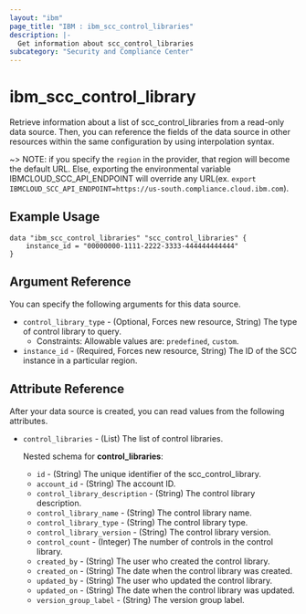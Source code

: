 ```yaml
---
layout: "ibm"
page_title: "IBM : ibm_scc_control_libraries"
description: |-
  Get information about scc_control_libraries
subcategory: "Security and Compliance Center"
---
```


# ibm_scc_control_library

Retrieve information about a list of scc_control_libraries from a read-only data source. Then, you can reference the fields of the data source in other resources within the same configuration by using interpolation syntax.

~> NOTE: if you specify the `region` in the provider, that region will become the default URL. Else, exporting the environmental variable IBMCLOUD_SCC_API_ENDPOINT will override any URL(ex. `export IBMCLOUD_SCC_API_ENDPOINT=https://us-south.compliance.cloud.ibm.com`).

## Example Usage

```hcl
data "ibm_scc_control_libraries" "scc_control_libraries" {
    instance_id = "00000000-1111-2222-3333-444444444444"
}
```

## Argument Reference

You can specify the following arguments for this data source.

* `control_library_type` - (Optional, Forces new resource, String) The type of control library to query.
  * Constraints: Allowable values are: `predefined`, `custom`.
* `instance_id` - (Required, Forces new resource, String) The ID of the SCC instance in a particular region.

## Attribute Reference

After your data source is created, you can read values from the following attributes.

* `control_libraries` - (List) The list of control libraries.

    Nested schema for **control_libraries**:
    * `id` - (String) The unique identifier of the scc_control_library.
    * `account_id` - (String) The account ID.
    * `control_library_description` - (String) The control library description.
    * `control_library_name` - (String) The control library name.
    * `control_library_type` - (String) The control library type.
    * `control_library_version` - (String) The control library version.
    * `control_count` - (Integer) The number of controls in the control library.
    * `created_by` - (String) The user who created the control library.
    * `created_on` - (String) The date when the control library was created.
    * `updated_by` - (String) The user who updated the control library.
    * `updated_on` - (String) The date when the control library was updated.
    * `version_group_label` - (String) The version group label.
